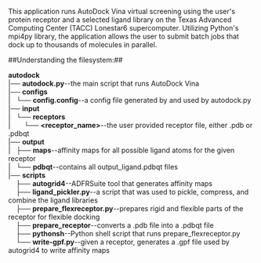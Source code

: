 This application runs AutoDock Vina virtual screening using the user's protein receptor and a selected ligand library on the Texas Advanced Computing Center (TACC) Lonestar6 supercomputer. Utilizing Python's mpi4py library, the application allows the user to submit batch jobs that dock up to thousands of molecules in parallel.

##Understanding the filesystem:##

__autodock__  
|── __autodock.py__--the main script that runs AutoDock Vina  
|── __configs__  
|&nbsp;&nbsp;&nbsp;└── __config.config__--a config file generated by and used by autodock.py  
|── __input__  
|&nbsp;&nbsp;&nbsp;└── __receptors__  
|&nbsp;&nbsp;&nbsp;&nbsp;&nbsp;&nbsp;&nbsp;└── __\<receptor\_name\>__--the user provided receptor file, either .pdb or .pdbqt  
|── __output__  
|&nbsp;&nbsp;&nbsp;├── __maps__--affinity maps for all possible ligand atoms for the given receptor  
|&nbsp;&nbsp;&nbsp;└── __pdbqt__--contains all output\_ligand.pdbqt files  
|── __scripts__  
&nbsp;&nbsp;&nbsp;&nbsp;├── __autogrid4__--ADFRSuite tool that generates affinity maps  
&nbsp;&nbsp;&nbsp;&nbsp;├── __ligand_pickler.py__--a script that was used to pickle, compress, and combine the ligand libraries  
&nbsp;&nbsp;&nbsp;&nbsp;├── __prepare_flexreceptor.py__--prepares rigid and flexible parts of the receptor for flexible docking  
&nbsp;&nbsp;&nbsp;&nbsp;├── __prepare_receptor__--converts a .pdb file into a .pdbqt file  
&nbsp;&nbsp;&nbsp;&nbsp;├── __pythonsh__--Python shell script that runs prepare\_flexreceptor.py  
&nbsp;&nbsp;&nbsp;&nbsp;└── __write-gpf.py__--given a receptor, generates a .gpf file used by autogrid4 to write affinity maps  


